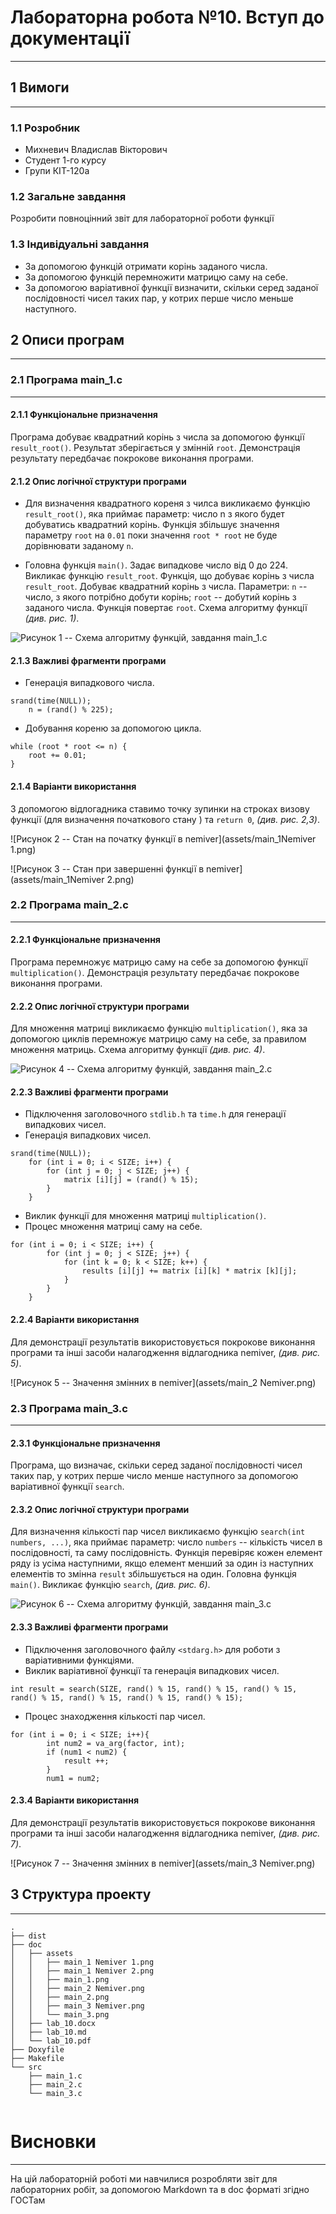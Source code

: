 # Лабораторна робота №10. Вступ до документації
---
## 1 Вимоги
---
### 1.1 Розробник
* Михневич Владислав Вікторович 
* Студент 1-го курсу
* Групи КІТ-120а
### 1.2 Загальне завдання 
Розробити повноцінний звіт для лабораторної роботи функції
### 1.3 Індивідуальні завдання
* За допомогою функцій отримати корінь заданого числа.
* За допомогою функцій перемножити матрицю саму на себе.
* За допомогою варіативної функції визначити, скільки серед заданої послідовності чисел таких пар, у котрих перше число меньше наступного.
## 2 Описи програм
---
### 2.1 Програма main_1.c
---
#### 2.1.1 Функціональне призначення
Програма добуває квадратний корінь з числа за допомогою функції ``result_root()``. Результат зберігається у змінній ``root``. Демонстрація результату передбачає покрокове виконання програми.
#### 2.1.2 Опис логічної структури програми
* Для визначення квадратного кореня з чилса викликаємо функцію ``result_root()``, яка приймає параметр: число n з якого будет добуватись квадратний корінь. Функція збільшує значення параметру ``root`` на ``0.01`` поки значення ``root * root`` не буде дорівнювати заданому ``n``.

* Головна функція ``main()``. Задає випадкове число від 0 до 224. Викликає функцію ``result_root``. Функція, що добуває корінь з числа ``result_root``. Добуває квадратний корінь з числа. Параметри: ``n`` -- число, з якого потрібно добути корінь; ``root`` -- добутий корінь з заданого числа. Функція повертає ``root``. Схема алгоритму функції *(див. рис. 1)*.

![Рисунок 1 -- Схема алгоритму функцій, завдання main_1.c](assets/main_1.png)

#### 2.1.3 Важливі фрагменти програми
* Генерація випадкового числа.
```
srand(time(NULL));
    n = (rand() % 225);
```
* Добування кореню за допомогою цикла.
```
while (root * root <= n) {
    root += 0.01; 
}
```
#### 2.1.4 Варіанти використання
З допомогою відлогадника ставимо точку зупинки на строках визову функції (для визначення початкового стану ) та ``return 0``, *(див. рис. 2,3)*.

![Рисунок 2 -- Стан на початку функції в nemiver](assets/main_1Nemiver 1.png)

![Рисунок 3 -- Стан при завершенні функції в nemiver](assets/main_1Nemiver 2.png)

### 2.2 Програма main_2.c
---
#### 2.2.1 Функціональне призначення
Програма перемножує матрицю саму на себе за допомогою функції ``multiplication()``. Демонстрація результату передбачає покрокове виконання програми.
#### 2.2.2 Опис логічної структури програми
Для множення матриці викликаємо функцію ``multiplication()``, яка за допомогою циклів перемножує матрицю саму на себе, за правилом множення матриць. Схема алгоритму функції *(див. рис. 4)*.

![Рисунок 4 -- Схема алгоритму функцій, завдання main_2.c](assets/main_2.png)

#### 2.2.3 Важливі фрагменти програми
* Підключення заголовочного ``stdlib.h`` та ``time.h`` для генерації випадкових чисел.
* Генерація випадкових чисел.
```
srand(time(NULL));
    for (int i = 0; i < SIZE; i++) {
        for (int j = 0; j < SIZE; j++) {
            matrix [i][j] = (rand() % 15);
        }
    }
```
* Виклик функції для множення матриці ``multiplication()``.
* Процес множення матриці саму на себе.
```
for (int i = 0; i < SIZE; i++) {
        for (int j = 0; j < SIZE; j++) {
            for (int k = 0; k < SIZE; k++) {
                results [i][j] += matrix [i][k] * matrix [k][j];
            }
        }
    }
```
#### 2.2.4 Варіанти використання
Для демонстрації результатів використовується покрокове виконання програми та інші засоби налагодження відлагодника nemiver, *(див. рис. 5)*.

![Рисунок 5 -- Значення змінних в nemiver](assets/main_2 Nemiver.png)

### 2.3 Програма main_3.c
---
#### 2.3.1 Функціональне призначення
Програма, що визначає, скільки серед заданої послідовності чисел таких пар, у котрих перше число менше наступного за допомогою варіативної функції ``search``. 
#### 2.3.2 Опис логічної структури програми
Для визначення кількості пар чисел викликаємо функцію ``search(int numbers, ...)``, яка приймає параметр: число ``numbers`` -- кількість чисел в послідовності, та саму послідовність. Функція перевіряє кожен елемент ряду із усіма наступними, якщо елемент менший за один із наступних елементів то змінна ``result`` збільшується на один. Головна функція ``main()``. Викликає функцію ``search``, *(див. рис. 6)*.

![Рисунок 6 -- Схема алгоритму функцій, завдання main_3.c](assets/main_3.png)

#### 2.3.3 Важливі фрагменти програми
* Підключення заголовочного файлу  ``<stdarg.h>`` для роботи з варіативними функціями.
* Виклик варіативної функції та генерація випадкових чисел.
```
int result = search(SIZE, rand() % 15, rand() % 15, rand() % 15, rand() % 15, rand() % 15, rand() % 15, rand() % 15);
```
* Процес знаходження кількості пар чисел.
```
for (int i = 0; i < SIZE; i++){
		int num2 = va_arg(factor, int);
		if (num1 < num2) {
		    result ++;
		}
		num1 = num2;
```
#### 2.3.4 Варіанти використання
Для демонстрації результатів використовується покрокове виконання програми та інші засоби налагодження відлагодника nemiver, *(див. рис. 7)*.

![Рисунок 7 -- Значення змінних в nemiver](assets/main_3 Nemiver.png)

## 3 Структура проекту
---
```
.
├── dist
├── doc
│   ├── assets
│   │   ├── main_1 Nemiver 1.png
│   │   ├── main_1 Nemiver 2.png
│   │   ├── main_1.png
│   │   ├── main_2 Nemiver.png
│   │   ├── main_2.png
│   │   ├── main_3 Nemiver.png
│   │   └── main_3.png
│   ├── lab_10.docx
│   ├── lab_10.md
│   └── lab_10.pdf
├── Doxyfile
├── Makefile
└── src
    ├── main_1.c
    ├── main_2.c
    └── main_3.c
    
```
# Висновки
---
На цій лабораторній роботі ми навчилися розробляти звіт для лабораторних робіт, за допомогою Markdown та в doc форматі згідно ГОСТам


